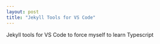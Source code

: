 ```yaml
---
layout: post
title: "Jekyll Tools for VS Code"
---
```


Jekyll tools for VS Code to force myself to learn Typescript
